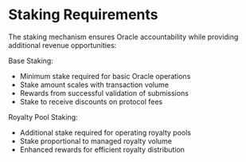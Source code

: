 # Staking Requirements

The staking mechanism ensures Oracle accountability while providing additional revenue opportunities:

Base Staking:

* Minimum stake required for basic Oracle operations
* Stake amount scales with transaction volume
* Rewards from successful validation of submissions
* Stake to receive discounts on protocol fees &#x20;

Royalty Pool Staking:

* Additional stake required for operating royalty pools
* Stake proportional to managed royalty volume
* Enhanced rewards for efficient royalty distribution
